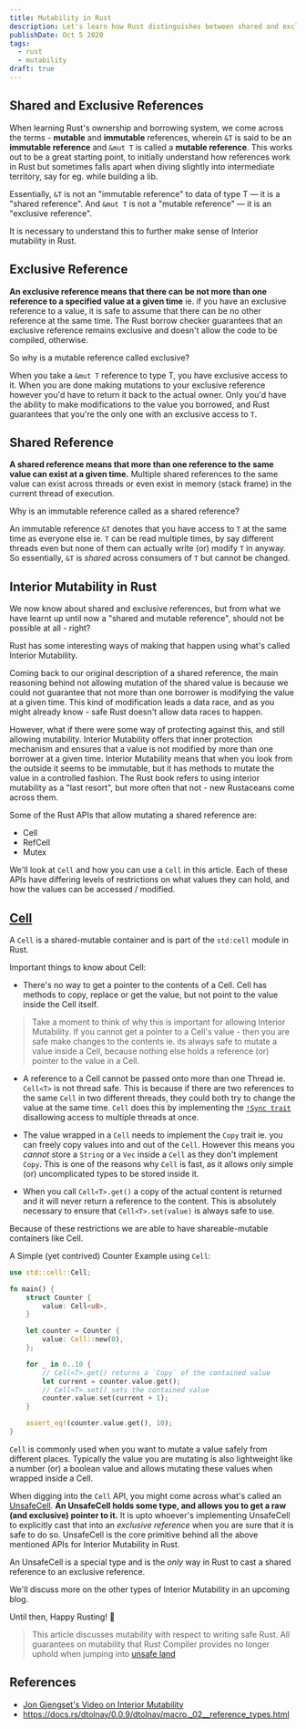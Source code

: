 ```yaml
---
title: Mutability in Rust
description: Let's learn how Rust distinguishes between shared and exclusive references, and how interior mutability unlocks controlled mutability while maintaining safety.
publishDate: Oct 5 2020
tags:
  - rust
  - mutability
draft: true
---
```


## Shared and Exclusive References

When learning Rust's ownership and borrowing system, we come across the terms - **mutable** and **immutable** references, wherein `&T` is said to be an **immutable reference** and `&mut T` is called a **mutable reference**.
This works out to be a great starting point, to initially understand how references work in Rust but sometimes falls apart when diving slightly into intermediate territory, say for eg. while building a lib.

Essentially, `&T` is not an "immutable reference" to data of type T — it is a "shared reference". And `&mut T` is not a "mutable reference" — it is an "exclusive reference".

It is necessary to understand this to further make sense of Interior mutability in Rust.

## Exclusive Reference

**An exclusive reference means that there can be not more than one reference to a specified value at a given time** ie. if you have an exclusive reference to a value, it is safe to assume that there can be no other reference at the same time. The Rust borrow checker guarantees that an exclusive reference remains exclusive and doesn't allow the code to be compiled, otherwise.

So why is a mutable reference called exclusive?

When you take a `&mut T` reference to type T, you have exclusive access to it. When you are done making mutations to your exclusive reference however you'd have to return it back to the actual owner. Only you'd have the ability to make modifications to the value you borrowed, and Rust guarantees that you're the only one with an exclusive access to `T`.

## Shared Reference

**A shared reference means that more than one reference to the same value can exist at a given time.** Multiple shared references to the same value can exist across threads or even exist in memory (stack frame) in the current thread of execution.

Why is an immutable reference called as a shared reference?

An immutable reference `&T` denotes that you have access to `T` at the same time as everyone else ie. `T` can be read multiple times, by say different threads even but none of them can actually write (or) modify `T` in anyway. So essentially, `&T` is _shared_ across consumers of `T` but cannot be changed.

## Interior Mutability in Rust

We now know about shared and exclusive references, but from what we have learnt up until now a "shared and mutable reference", should not be possible at all - right?

Rust has some interesting ways of making that happen using what's called Interior Mutability.

Coming back to our original description of a shared reference, the main reasoning behind not allowing mutation of the shared value is because we could not guarantee that not more than one borrower is modifying the value at a given time. This kind of modification leads a data race, and as you might already know - safe Rust doesn't allow data races to happen.

However, what if there were some way of protecting against this, and still allowing mutability. Interior Mutability offers that inner protection mechanism and ensures that a value is not modified by more than one borrower at a given time. Interior Mutability means that when you look from the outside it seems to be immutable, but it has methods to mutate the value in a controlled fashion. The Rust book refers to using interior mutability as a "last resort", but more often that not - new Rustaceans come across them.

Some of the Rust APIs that allow mutating a shared reference are:

- Cell
- RefCell
- Mutex

We'll look at `Cell` and how you can use a `Cell` in this article. Each of these APIs have differing levels of restrictions on what values they can hold, and how the values can be accessed / modified.

## [Cell](https://doc.rust-lang.org/std/cell/)

A `Cell` is a shared-mutable container and is part of the `std:cell` module in Rust.

Important things to know about Cell:

- There's no way to get a pointer to the contents of a Cell. Cell has methods to copy, replace or get the value, but not point to the value inside the Cell itself.

> Take a moment to think of why this is important for allowing Interior Mutability.
> If you cannot get a pointer to a Cell's value - then you are safe make changes to the contents ie. its always safe to mutate a value inside a Cell, because nothing else holds a reference (or) pointer to the value in a Cell.

- A reference to a Cell cannot be passed onto more than one Thread ie. `Cell<T>` is not thread safe. This is because if there are two references to the same `Cell` in two different threads, they could both try to change the value at the same time. `Cell` does this by implementing the [`!Sync trait`](https://doc.rust-lang.org/std/marker/trait.Sync.html#impl-Sync-31) disallowing access to multiple threads at once.

- The value wrapped in a `Cell` needs to implement the `Copy` trait ie. you can freely copy values into and out of the `Cell`. However this means you _cannot_ store a `String` or a `Vec` inside a `Cell` as they don't implement `Copy`. This is one of the reasons why `Cell` is fast, as it allows only simple (or) uncomplicated types to be stored inside it.

- When you call `Cell<T>.get()` a copy of the actual content is returned and it will never return a reference to the content. This is absolutely necessary to ensure that `Cell<T>.set(value)` is always safe to use.

Because of these restrictions we are able to have shareable-mutable containers like Cell.

A Simple (yet contrived) Counter Example using `Cell`:

```rust
use std::cell::Cell;

fn main() {
    struct Counter {
        value: Cell<u8>,
    }

    let counter = Counter {
        value: Cell::new(0),
    };

    for _ in 0..10 {
        // Cell<T>.get() returns a `Copy` of the contained value
        let current = counter.value.get();
        // Cell<T>.set() sets the contained value
        counter.value.set(current + 1);
    }

    assert_eq!(counter.value.get(), 10);
}
```

`Cell` is commonly used when you want to mutate a value safely from different places. Typically the value you are mutating is also lightweight like a number (or) a boolean value and allows mutating these values when wrapped inside a Cell.

When digging into the `Cell` API, you might come across what's called an [UnsafeCell](https://doc.rust-lang.org/std/cell/struct.UnsafeCell.html). **An UnsafeCell holds some type, and allows you to get a raw (and exclusive) pointer to it.** It is upto whoever's implementing UnsafeCell to explicitly cast that into an _exclusive reference_ when you are sure that it is safe to do so. UnsafeCell is the core primitive behind all the above mentioned APIs for Interior Mutability in Rust.

An UnsafeCell is a special type and is the _only_ way in Rust to cast a shared reference to an exclusive reference.

We'll discuss more on the other types of Interior Mutability in an upcoming blog.

Until then, Happy Rusting! 🦀

> This article discusses mutability with respect to writing safe Rust. All guarantees on mutability that Rust Compiler provides no longer uphold when jumping into [unsafe land](https://doc.rust-lang.org/book/ch19-01-unsafe-rust.html)

## References

- [Jon Gjengset's Video on Interior Mutability](https://youtu.be/8O0Nt9qY_vo)
- https://docs.rs/dtolnay/0.0.9/dtolnay/macro._02__reference_types.html
